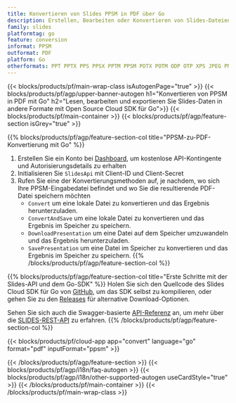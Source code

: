 ```yaml
---
title: Konvertieren von Slides PPSM in PDF über Go
description: Erstellen, Bearbeiten oder Konvertieren von Slides-Dateien mit REST API und Open Source Go SDKSlides files with REST API & Open Source Go SDK
family: slides
platformtag: go
feature: conversion
informat: PPSM
outformat: PDF
platform: Go
otherformats: PPT PPTX PPS PPSX PPTM PPSM POTX POTM ODP OTP XPS JPEG PNG BMP TIFF SVG HTML SWF HTML5 GIF XAML XML MD MPEG4
---
```


{{< blocks/products/pf/main-wrap-class isAutogenPage="true" >}}
{{< blocks/products/pf/agp/upper-banner-autogen h1="Konvertieren von PPSM in PDF mit Go" h2="Lesen, bearbeiten und exportieren Sie Slides-Daten in andere Formate mit Open Source Cloud SDK für Go">}}
{{< blocks/products/pf/main-container >}}
{{< blocks/products/pf/agp/feature-section isGrey="true" >}}

{{% blocks/products/pf/agp/feature-section-col title="PPSM-zu-PDF-Konvertierung mit Go" %}}
1. Erstellen Sie ein Konto bei <a href="https://dashboard.aspose.cloud/">Dashboard</a>, um kostenlose API-Kontingente und Autorisierungsdetails zu erhalten
1. Initialisieren Sie ```SlidesApi``` mit Client-ID und Client-Secret
1. Rufen Sie eine der Konvertierungsmethoden auf, je nachdem, wo sich Ihre PPSM-Eingabedatei befindet und wo Sie die resultierende PDF-Datei speichern möchten
    - ```Convert``` um eine lokale Datei zu konvertieren und das Ergebnis herunterzuladen.
    - ```ConvertAndSave``` um eine lokale Datei zu konvertieren und das Ergebnis im Speicher zu speichern.
    - ```DownloadPresentation``` um eine Datei auf dem Speicher umzuwandeln und das Ergebnis herunterzuladen.
    - ```SavePresentation``` um eine Datei im Speicher zu konvertieren und das Ergebnis im Speicher zu speichern.
{{% /blocks/products/pf/agp/feature-section-col %}}

{{% blocks/products/pf/agp/feature-section-col title="Erste Schritte mit der Slides-API und dem Go-SDK" %}}
Holen Sie sich den Quellcode des Slides Cloud SDK für Go von [GitHub](https://github.com/aspose-slides-cloud/aspose-slides-cloud-go), um das SDK selbst zu kompilieren, oder gehen Sie zu den [Releases](https://releases.aspose.cloud/) für alternative Download-Optionen.

Sehen Sie sich auch die Swagger-basierte [API-Referenz](https://apireference.aspose.cloud/slides/) an, um mehr über die [SLIDES-REST-API](https://products.aspose.cloud/slides/curl/) zu erfahren.
{{% /blocks/products/pf/agp/feature-section-col %}}

{{< blocks/products/pf/cloud-app app="convert" language="go" format="pdf" inputFormat="ppsm" >}}

{{< /blocks/products/pf/agp/feature-section >}}
{{< blocks/products/pf/agp/i18n/faq-autogen >}}
{{< blocks/products/pf/agp/i18n/other-supported-autogen useCardStyle="true" >}}
{{< /blocks/products/pf/main-container >}}
{{< /blocks/products/pf/main-wrap-class >}}